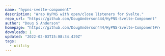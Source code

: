 ```yaml
---
name: "hypns-svelte-component"
description: "Wrap HyPNS with open/close listeners for Svelte."
repo_url: "https://github.com/DougAnderson444/HyPNS-Svelte-Component"
author: "Doug S Anderson"
homepage: "https://github.com/DougAnderson444/HyPNS-Svelte-Component#readme"
downloads: 1
updated: "2022-02-03T15:08:34.429Z"
tags: 
  - utility
---
```

